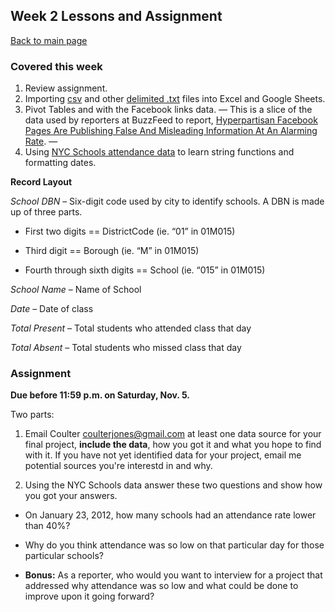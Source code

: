 ## Week 2 Lessons and Assignment
[Back to main page](https://coulterjones.github.io/New-School-NND-III-lichter/)

### Covered this week 
1. Review assignment.
2. Importing [csv](https://raw.githubusercontent.com/CoulterJones/New-School/master/Data/Campaign-Finance/Mark-Viverito-Campaign-Finance.csv) and other [delimited .txt](https://raw.githubusercontent.com/CoulterJones/New-School/master/Data/Importing/DRUG12Q3.TXT) files into Excel and Google Sheets.
3. Pivot Tables and with the Facebook links data. 
 &mdash; This is a slice of the data used by reporters at BuzzFeed to report, [Hyperpartisan Facebook Pages Are Publishing False And Misleading Information At An Alarming Rate](https://www.buzzfeed.com/craigsilverman/partisan-fb-pages-analysis?utm_term=.qdLMPW0YE#.inaqzbBa0). 
 &mdash; 
4. Using [NYC Schools attendance data](https://docs.google.com/spreadsheets/d/1DwS7uhXOHmPsbh48oUe4771IYavfPxdmcsUVqPm64QY/edit#gid=0) to learn string functions and formatting dates.

__Record Layout__

*School DBN* – Six-digit code used by city to identify schools. A DBN is made up of
three parts.

* First two digits == DistrictCode (ie. “01” in 01M015)

* Third digit == Borough (ie. “M” in 01M015)

* Fourth through sixth digits == School (ie. “015” in 01M015)

*School Name* – Name of School

*Date* – Date of class

*Total Present* – Total students who attended class that day

*Total Absent* – Total students who missed class that day

### Assignment 
**Due before 11:59 p.m. on Saturday, Nov. 5.**

Two parts:

1. Email Coulter [coulterjones@gmail.com](mailto:coulterjones@gmail.com) at least one data source for your final project, **include the data**, how you got it and what you hope to find with it. If you have not yet identified data for your project, email me potential sources you're interestd in and why.

2. Using the NYC Schools data answer these two questions and show how you got your answers. 

 * On January 23, 2012, how many schools had an attendance rate lower than 40%?

 * Why do you think attendance was so low on that particular day for those particular
schools?

 * **Bonus:** As a reporter, who would you want to interview for a project that addressed why attendance was so low and what could be done to improve upon it going forward?